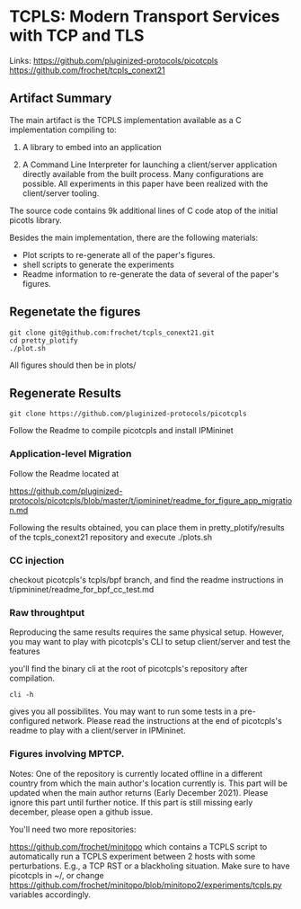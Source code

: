 # TCPLS: Modern Transport Services with TCP and TLS

Links: https://github.com/pluginized-protocols/picotcpls
       https://github.com/frochet/tcpls_conext21

## Artifact Summary

The main artifact is the TCPLS implementation available as a C
implementation compiling to:

1) A library to embed into an application

2) A Command Line Interpreter for launching a client/server application
directly available from the built process. Many configurations are
possible. All experiments in this paper have been realized with the
client/server tooling.

The source code contains 9k additional lines of C code atop of the
initial picotls library.

Besides the main implementation, there are the following materials:


- Plot scripts to re-generate all of the paper's figures.
- shell scripts to generate the experiments
- Readme information to re-generate the data of several of the paper's
  figures.


## Regenetate the figures

```
git clone git@github.com:frochet/tcpls_conext21.git
cd pretty_plotify
./plot.sh
```

All figures should then be in plots/

## Regenerate Results

```
git clone https://github.com/pluginized-protocols/picotcpls
```

Follow the Readme to compile picotcpls and install IPMininet

### Application-level Migration

Follow the Readme located at

https://github.com/pluginized-protocols/picotcpls/blob/master/t/ipmininet/readme_for_figure_app_migration.md

Following the results obtained, you can place them in
pretty_plotify/results of the tcpls_conext21 repository and execute
./plots.sh


### CC injection

checkout picotcpls's tcpls/bpf branch, and find the readme instructions
in t/ipmininet/readme_for_bpf_cc_test.md

### Raw throughtput

Reproducing the same results requires the same physical setup. However,
you may want to play with picotcpls's CLI to setup client/server and
test the features

you'll find the binary cli at the root of picotcpls's repository after
compilation.

```
cli -h
```

gives you all possibilites. You may want to run some tests in a
pre-configured network. Please read the instructions at the end of
picotcpls's readme to play with a client/server in IPMininet.

### Figures involving MPTCP.

Notes: One of the repository is currently located offline in a different
country from which the main author's location currently is. This part
will be updated when the main author returns (Early December 2021).
Please ignore this part until further notice. If this part is still
missing early december, please open a github issue.

You'll need two more repositories:

https://github.com/frochet/minitopo which contains a TCPLS script to
automatically run a TCPLS experiment between 2 hosts with some
perturbations. E.g., a TCP RST or a blackholing situation. Make sure to
have picotcpls in ~/, or change
https://github.com/frochet/minitopo/blob/minitopo2/experiments/tcpls.py
variables accordingly.




